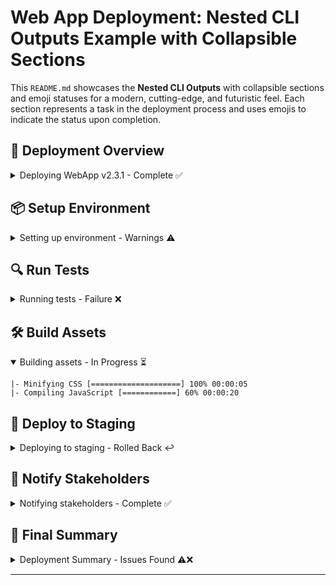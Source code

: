 # Web App Deployment: Nested CLI Outputs Example with Collapsible Sections

This `README.md` showcases the **Nested CLI Outputs** with collapsible sections and emoji statuses for a modern, cutting-edge, and futuristic feel. Each section represents a task in the deployment process and uses emojis to indicate the status upon completion.

## 🚀 Deployment Overview

<details>
<summary>Deploying WebApp v2.3.1 - Complete ✅</summary>

```plaintext
Deploying WebApp v2.3.1 [====================] 100% 00:01:35
```
</details>

## 📦 Setup Environment

<details>
<summary>Setting up environment - Warnings ⚠️</summary>

```plaintext
|- Installing dependencies [====================] 100% 00:01:00
  |- npm install
  |- pip install -r requirements.txt (2 warnings)
```
</details>

## 🔍 Run Tests

<details>
<summary>Running tests - Failure ❌</summary>

```plaintext
|- Unit Tests [====================] 100% 00:00:10
|- Integration Tests [============] 75% 00:00:30
  |- DB Integration Failure: Connection Refused
```
</details>

## 🛠 Build Assets

<details open>
<summary>Building assets - In Progress ⏳</summary>

```plaintext
|- Minifying CSS [====================] 100% 00:00:05
|- Compiling JavaScript [============] 60% 00:00:20
```
</details>

## 🚢 Deploy to Staging

<details>
<summary>Deploying to staging - Rolled Back ↩️</summary>

```plaintext
|- Uploading to server [============] 70% 00:00:50
|- Server response: 502 Bad Gateway
|- Rollback initiated [====================] 100% 00:00:20
```
</details>

## 📣 Notify Stakeholders

<details>
<summary>Notifying stakeholders - Complete ✅</summary>

```plaintext
|- Sending email notifications [====================] 100% 00:00:05
|- Slack notifications sent [====================] 100% 00:00:01
```
</details>

## 📄 Final Summary

<details>
<summary>Deployment Summary - Issues Found ⚠️❌</summary>

- **Clone Repository**: Success ✅
- **Setup Environment**: Warnings ⚠️
- **Run Tests**: Failure ❌
- **Build Assets**: In Progress ⏳
- **Deploy to Staging**: Rolled Back ↩️
- **Notify Stakeholders**: Success ✅

</details>

---
